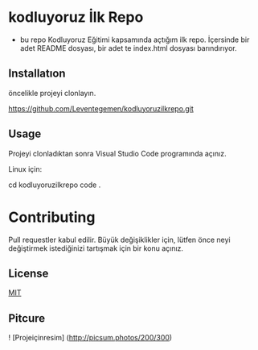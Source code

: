 # kodluyoruz İlk Repo
- bu repo Kodluyoruz Eğitimi kapsamında açtığım ilk repo. İçersinde bir adet
README dosyası, bir adet te index.html dosyası barındırıyor.

## Installatıon

öncelikle projeyi clonlayın.

 https://github.com/Leventegemen/kodluyoruzilkrepo.git

 ## Usage

 Projeyi clonladıktan sonra Visual Studio Code programında açınız.

 Linux için:
 
 cd kodluyoruzilkrepo
code .

# Contributing

Pull requestler kabul edilir. Büyük değişiklikler için, lütfen önce neyi değiştirmek istediğinizi tartışmak için bir konu açınız.

## License

[MIT](https://choosealicense.com/licenses/mit/)

## Pitcure

! [Projeiçinresim] (http://picsum.photos/200/300)






